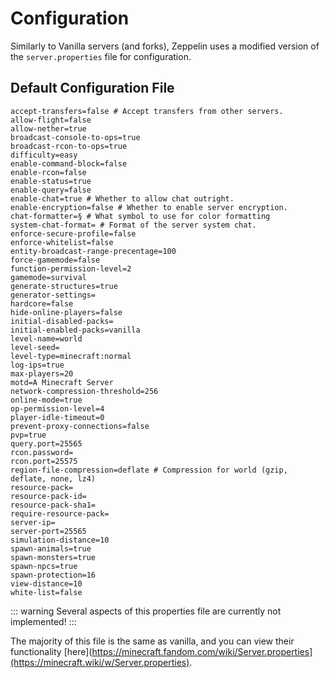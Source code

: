 # Configuration

Similarly to Vanilla servers (and forks), Zeppelin uses a modified version of the `server.properties` file for configuration.

## Default Configuration File
```properties
accept-transfers=false # Accept transfers from other servers.
allow-flight=false
allow-nether=true
broadcast-console-to-ops=true
broadcast-rcon-to-ops=true
difficulty=easy
enable-command-block=false
enable-rcon=false
enable-status=true
enable-query=false
enable-chat=true # Whether to allow chat outright.
enable-encryption=false # Whether to enable server encryption.
chat-formatter=§ # What symbol to use for color formatting
system-chat-format= # Format of the server system chat.
enforce-secure-profile=false
enforce-whitelist=false
entity-broadcast-range-precentage=100
force-gamemode=false
function-permission-level=2
gamemode=survival
generate-structures=true
generator-settings=
hardcore=false
hide-online-players=false
initial-disabled-packs=
initial-enabled-packs=vanilla
level-name=world
level-seed=
level-type=minecraft:normal
log-ips=true
max-players=20
motd=A Minecraft Server
network-compression-threshold=256
online-mode=true
op-permission-level=4
player-idle-timeout=0
prevent-proxy-connections=false
pvp=true
query.port=25565
rcon.password=
rcon.port=25575
region-file-compression=deflate # Compression for world (gzip, deflate, none, lz4)
resource-pack=
resource-pack-id=
resource-pack-sha1=
require-resource-pack=
server-ip=
server-port=25565
simulation-distance=10
spawn-animals=true
spawn-monsters=true
spawn-npcs=true
spawn-protection=16
view-distance=10
white-list=false
```

::: warning
Several aspects of this properties file are currently not implemented!
:::

The majority of this file is the same as vanilla, and you can view their functionality [here](https://minecraft.fandom.com/wiki/Server.properties](https://minecraft.wiki/w/Server.properties).
